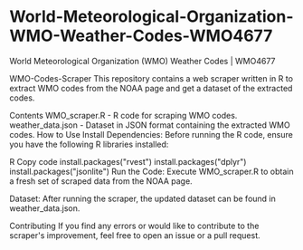 # World-Meteorological-Organization-WMO-Weather-Codes-WMO4677
World Meteorological Organization (WMO) Weather Codes | WMO4677

WMO-Codes-Scraper
This repository contains a web scraper written in R to extract WMO codes from the NOAA page and get a dataset of the extracted codes.

Contents
WMO_scraper.R - R code for scraping WMO codes.
weather_data.json - Dataset in JSON format containing the extracted WMO codes.
How to Use
Install Dependencies:
Before running the R code, ensure you have the following R libraries installed:

R
Copy code
install.packages("rvest")
install.packages("dplyr")
install.packages("jsonlite")
Run the Code:
Execute WMO_scraper.R to obtain a fresh set of scraped data from the NOAA page.

Dataset:
After running the scraper, the updated dataset can be found in weather_data.json.

Contributing
If you find any errors or would like to contribute to the scraper's improvement, feel free to open an issue or a pull request.
